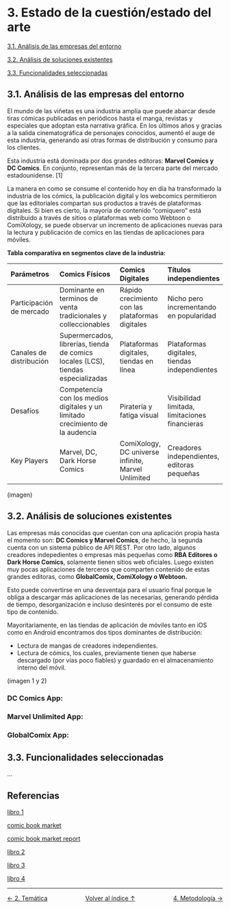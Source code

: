 # 3. Estado de la cuestión/estado del arte

[3.1. Análisis de las empresas del entorno](#31-análisis-de-las-empresas-del-entorno)

[3.2. Análisis de soluciones existentes](#32-análisis-de-soluciones-existentes)

[3.3. Funcionalidades seleccionadas](#33-funcionalidades-seleccionadas)

## 3.1. Análisis de las empresas del entorno

El mundo de las viñetas es una industria amplia que puede abarcar desde tiras cómicas publicadas en periódicos hasta el manga, revistas y especiales que adoptan esta narrativa gráfica. En los últimos años y gracias a la salida cinematográfica de personajes conocidos, aumentó el auge de esta industria, generando así otras formas de distribución y consumo para los clientes.

Esta industria está dominada por dos grandes editoras: **Marvel Comics y DC Comics**. En conjunto, representan más de la tercera parte del mercado estadounidense. [1]

La manera en como se consume el contenido hoy en día ha transformado la industria de los cómics, la publicación digital y los webcomics permitieron que las editoriales compartan sus productos a través de plataformas digitales. Si bien es cierto, la mayoría de contenido “comiquero” está distribuido a través de sitios o plataformas web como Webtoon o ComiXology, se puede observar un incremento de aplicaciones nuevas para la lectura y publicación de comics en las tiendas de aplicaciones para móviles.

**Tabla comparativa en segmentos clave de la industria:**

| Parámetros | Comics Físicos | Comics Digitales | Títulos independientes | Títulos blockbuster |
|:---|:---|:---|:---|:---|
| Participación de mercado | Dominante en terminos de venta tradicionales y colleccionables | Rápido crecimiento con las plataformas digitales | Nicho pero incrementando en popularidad | Alta participación de mercado y ampliamente reconocidos |
| Canales de distribución | Supermercados, librerías, tienda de comics locales (LCS), tiendas especializadas | Plataformas digitales, tiendas en línea | Plataformas digitales, tiendas independientes | Todos los grandes canales incluyendo físicos y digitales |
| Desafíos | Competencia con los medios digitales y un limitado crecimiento de la audencia | Piratería y fatiga visual | Visibilidad limitada, limitaciones financieras | Saturación y competencia con otros medios de comunicación |
| Key Players | Marvel, DC, Dark Horse Comics | ComiXology, DC universe infinite, Marvel Unlimited | Creadores independientes, editoras pequeñas | DC, The Walt Disney Company |

(imagen)

## 3.2. Análisis de soluciones existentes

Las empresas más conocidas que cuentan con una aplicación propia hasta el momento son: **DC Comics y Marvel Comics**, de hecho, la segunda cuenta con un sistema público de API REST. Por otro lado, algunos creadores indepedientes o empresas más pequeñas como **RBA Editores o Dark Horse Comics**, solamente tienen sitios web oficiales. Luego existen muy pocas aplicaciones de terceros que comparten contenido de estas grandes editoras, como **GlobalComix, ComiXology o Webtoon.**

Esto puede convertirse en una desventaja para el usuario final porque le obliga a descargar más aplicaciones de las necesarias, generando pérdida de tiempo, desorganización e incluso desinterés por el consumo de este tipo de contenido.

Mayoritariamente, en las tiendas de aplicación de móviles tanto en iOS como en Android encontramos dos tipos dominantes de distribución:
- Lectura de mangas de creadores independientes.
- Lectura de cómics, los cuales, previamente tienen que haberse descargado (por vías poco fiables) y guardado en el almacenamiento interno del móvil.

(imagen 1 y 2)

### DC Comics App:

### Marvel Unlimited App:

### GlobalComix App:

## 3.3. Funcionalidades seleccionadas

...

## Referencias

[libro 1](https://books.google.es/books?hl=es&lr=&id=Jn4qwJ7LdMUC&oi=fnd&pg=PR9&dq=comics+industry&ots=-SFJiRKQhC&sig=So9tg58I93gjUNPFIskJBMKmGiQ#v=onepage&q=comics%20industry&f=false)

[comic book market](https://www.alliedmarketresearch.com/comic-book-market-A98892)

[comic book market report](https://www.grandviewresearch.com/industry-analysis/comic-books-market-report)

[libro 2](https://resmicte.library.upatras.gr/culture/article/view/4594/4455)

[libro 3](https://journals.bme.hu/oee/article/view/38920/22709)

[libro 4](https://www.proquest.com/openview/83eac61a2d1ffdbd339c8d3528473b6b/1?cbl=2055417&pq-origsite=gscholar)

---
<style>
    .contenedor {
        display:flex;
        justify-content: space-between; 
        align-items: center;
    }
</style>
<div class="contenedor">
    <a href="2.tematica.md">← 2. Temática</a>
    <a href="indice.md">Volver al índice ↑</a>
    <a href="4.metodologia.md">4. Metodología →</a>
</div>